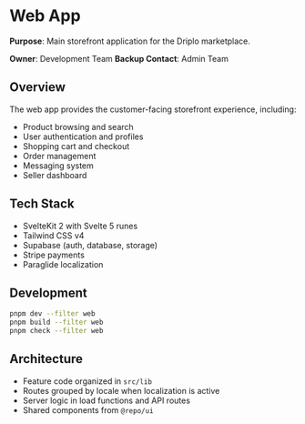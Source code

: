 # Web App

**Purpose**: Main storefront application for the Driplo marketplace.

**Owner**: Development Team
**Backup Contact**: Admin Team

## Overview

The web app provides the customer-facing storefront experience, including:
- Product browsing and search
- User authentication and profiles
- Shopping cart and checkout
- Order management
- Messaging system
- Seller dashboard

## Tech Stack

- SvelteKit 2 with Svelte 5 runes
- Tailwind CSS v4
- Supabase (auth, database, storage)
- Stripe payments
- Paraglide localization

## Development

```bash
pnpm dev --filter web
pnpm build --filter web
pnpm check --filter web
```

## Architecture

- Feature code organized in `src/lib`
- Routes grouped by locale when localization is active
- Server logic in load functions and API routes
- Shared components from `@repo/ui`
